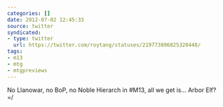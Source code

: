 ```yaml
---
categories: []
date: 2012-07-02 12:45:33
source: twitter
syndicated:
- type: twitter
  url: https://twitter.com/roytang/statuses/219773806825320448/
tags:
- m13
- mtg
- mtgpreviews
---
```


No Llanowar, no BoP, no Noble Hierarch in #M13, all we get is... Arbor Elf? =/